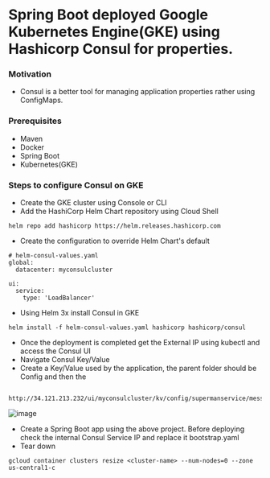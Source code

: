 # Spring Boot deployed Google Kubernetes Engine(GKE)  using Hashicorp Consul for properties.

### Motivation
- Consul is a better tool for managing application properties rather using ConfigMaps.

### Prerequisites
- Maven
- Docker
- Spring Boot
- Kubernetes(GKE)

### Steps to configure Consul on GKE

- Create the GKE cluster using Console or CLI
- Add the HashiCorp Helm Chart repository using Cloud Shell
```
helm repo add hashicorp https://helm.releases.hashicorp.com
```
- Create the configuration to override Helm Chart's default
```
# helm-consul-values.yaml
global:
  datacenter: myconsulcluster

ui:
  service:
    type: 'LoadBalancer'

```
- Using Helm 3x install Consul in GKE
```
helm install -f helm-consul-values.yaml hashicorp hashicorp/consul
```
- Once the deployment is completed get the External IP using kubectl and access the Consul UI
- Navigate Consul Key/Value
- Create a Key/Value used by the application, the parent folder should be Config and then the <Service Name>
```
  http://34.121.213.232/ui/myconsulcluster/kv/config/supermanservice/message.greetings/edit
```
![image](https://user-images.githubusercontent.com/14083152/111208456-20b69e80-85a1-11eb-91f2-65b4cff2df89.png)

- Create a Spring Boot app using the above project. Before deploying check the internal Consul Service IP and replace it bootstrap.yaml 
- Tear down
```
gcloud container clusters resize <cluster-name> --num-nodes=0 --zone us-central1-c
```
